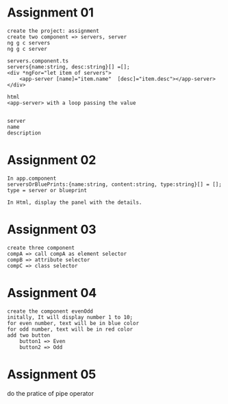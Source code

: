 # Assignment 01
    create the project: assignment
    create two component => servers, server
    ng g c servers
    ng g c server

    servers.component.ts
    servers{name:string, desc:string}[] =[];
    <div *ngFor="let item of servers">
        <app-server [name]="item.name"  [desc]="item.desc"></app-server>
    </div>

    html
    <app-server> with a loop passing the value


    server
    name
    description


# Assignment 02
    In app.component
    serversOrBluePrints:{name:string, content:string, type:string}[] = [];
    type = server or blueprint

    In Html, display the panel with the details.


# Assignment 03
    create three component
    compA => call compA as element selector
    compB => attribute selector
    compC => class selector

# Assignment 04
    create the component evenOdd
    initally, It will display number 1 to 10;
    for even number, text will be in blue color
    for odd number, text will be in red color
    add two button 
        button1 => Even
        button2 => Odd


# Assignment 05
   do the pratice of pipe operator